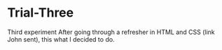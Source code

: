 # Trial-Three
Third experiment
After going through a refresher in HTML and CSS (link John sent), this what I decided to do. 
